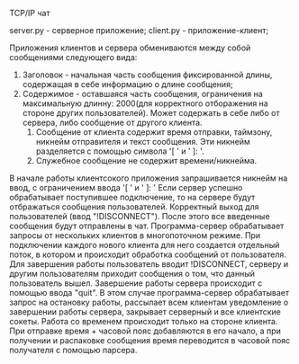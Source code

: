 TCP/IP чат

server.py - серверное приложение;
сlient.py - приложение-клиент;

Приложения клиентов и сервера обмениваются между собой сообщениями следующего вида:
1. Заголовок - начальная часть сообщения фиксированной длины, содержащая в себе информацию о длине сообщения;
2. Содержимое - оставшаяся часть сообщения, ограничения на максимальную длинну: 2000(для корректного отборажения на стороне других пользователей). Может содержать в себе либо от сервера, либо сообщение от другого клиента.
    1. Сообщение от клиента содержит время отправки, таймзону, никнейм отправителя и текст сообщения. Эти никнейм разделяется с помощью символа '[ ' и ' ]: '.
    2. Служебное сообщение не содержит времени/никнейма.

В начале работы клиентсокого приложения запрашивается никнейм на ввод, c ограничением ввода '[ ' и ' ]: '
Если сервер успешно обрабатывает поступившее подключение, то на сервере будут отбражаться сообщения пользователей.  Корректный выход для пользователей (ввод "!DISCONNECT").
После этого все введенные сообщения будут отправлены в чат.
Программа-сервер обрабатывает запросы от нескольких клиентов в многопоточном режиме. При подключении каждого
нового клиента для него создается отдельный поток, в котором и происходит обработка сообщений от пользователя.
Для завершения работы пользователь вводит !DISCONNECT, серверу и другим пользователям приходит сообщения о том, что данный пользователь вышел.
Завершение работы сервера происходит с помощью ввода "quit".
В этом случае программа-сервер обрабатывает запрос на остановку работы, рассылает всем клиентам уведомление о завершении работы сервера, закрывает серверный и все клиентские сокеты.
Работа со временем происходит только на стороне клиента. 
При отправке время + часовой пояс добавляются в его начало, 
а при получении и распаковке сообщения время переводится в часовой пояс получателя c помощью парсера.
